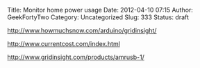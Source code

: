 Title: Monitor home power usage
Date: 2012-04-10 07:15
Author: GeekFortyTwo
Category: Uncategorized
Slug: 333
Status: draft

http://www.howmuchsnow.com/arduino/gridinsight/

http://www.currentcost.com/index.html

http://www.gridinsight.com/products/amrusb-1/

